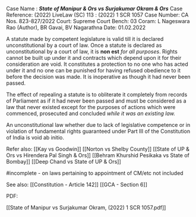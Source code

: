 Case Name : ***State of Manipur & Ors vs Surjakumar Okram & Ors***
Case Reference: (2022) LiveLaw (SC) 113 : (2022) 1 SCR 1057
Case Number: CA Nos. 823-827/2022
Court: Supreme Court
Bench: 03
Coram: L Nageswara Rao (Author), BR Gavai, BV Nagarathna
Date: 01.02.2022

A statute made by competent legislature is valid till it is declared unconstitutional by a court of law.
Once a statute is declared as unconstitutional by a court of law, it is **non est** *for all purposes*. Rights cannot be built up under it and contracts which depend upon it for their consideration are void. It constitutes a protection to no one who has acted under it and no one can be punished for having refused obedience to it before the decision was made. It is inoperative as though it had never been passed.

The effect of repealing a statute is to obliterate it completely from records of Parliament as if it had never been passed and must be considered as a law that never existed except for the purposes of actions which were commenced, prosecuted and concluded *while it was an existing law.*

An unconstitutional law whether due to lack of legislative competence or in violation of fundamental rights guaranteed under Part III of the Constitution of India is void ab initio.


Refer also:
[[Kay vs Goodwin]]
[[Norton vs Shelby County]]
[[State of UP & Ors vs Hirendera Pal Singh & Ors]]
[[Behram Khurshid Pesikaka vs State of Bombay]]
[[Deep Chand vs State of UP & Ors]]

#incomplete - on laws pertaining to appointment of CM/etc not included

See also:
[[Constitution - Article 142]] 
[[GCA - Section 6]]

PDF:

[[State of Manipur vs Surjakumar Okram, (2022) 1 SCR 1057.pdf]]
